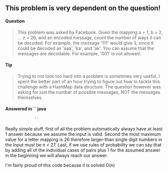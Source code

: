 ## This problem is very dependent on the question!

#### Question

> This problem was asked by Facebook.
> Given the mapping a = 1, b = 2, ... z = 26, and an encoded message, count the number of ways it can be decoded.
> For example, the message '111' would give 3, since it could be decoded as 'aaa', 'ka', and 'ak'.
> You can assume that the messages are decodable. For example, '001' is not allowed.

#### Tip
> Trying to not look too hard into a problem is sometimes very useful, I spent the better part of an hour trying to figure out
> how to tackle this challenge with a HashMap data structure. The question however was asking for just the number of possible
> messages, NOT the messages themselves.

#### Answered in `` java
                 ``
                 
Really simple stuff, first of all the problem automatically always have at least 1 answer because we assume the input is valid.
Second the most maximum value for a letter mapping is 26 therefore larger-than single digit numbers in the input must be n < 27.
Last, if we use rules of probability we can say that by adding all of the individual cases of pairs plus 1 for the assumed answer
in the beginning we will always reach our answer.

I'm fairly proud of this code because it is solved O(n)
